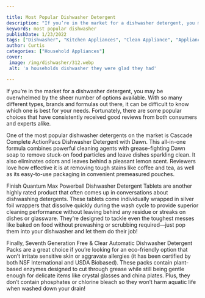 ```yaml
---

title: Most Popular Dishwasher Detergent
description: "If you’re in the market for a dishwasher detergent, you may be overwhelmed by the sheer number of options available. With so many ...scroll on and keep learning"
keywords: most popular dishwasher
publishDate: 1/23/2022
tags: ["Dishwasher", "Kitchen Appliances", "Clean Appliance", "Appliance Guide"]
author: Curtis
categories: ["Household Appliances"]
cover: 
 image: /img/dishwasher/312.webp
 alt: 'a households dishwasher they were glad they had'

---
```


If you’re in the market for a dishwasher detergent, you may be overwhelmed by the sheer number of options available. With so many different types, brands and formulas out there, it can be difficult to know which one is best for your needs. Fortunately, there are some popular choices that have consistently received good reviews from both consumers and experts alike. 

One of the most popular dishwasher detergents on the market is Cascade Complete ActionPacs Dishwasher Detergent with Dawn. This all-in-one formula combines powerful cleaning agents with grease-fighting Dawn soap to remove stuck-on food particles and leave dishes sparkling clean. It also eliminates odors and leaves behind a pleasant lemon scent. Reviewers love how effective it is at removing tough stains like coffee and tea, as well as its easy-to-use packaging in convenient premeasured pouches. 

Finish Quantum Max Powerball Dishwasher Detergent Tablets are another highly rated product that often comes up in conversations about dishwashing detergents. These tablets come individually wrapped in silver foil wrappers that dissolve quickly during the wash cycle to provide superior cleaning performance without leaving behind any residue or streaks on dishes or glassware. They’re designed to tackle even the toughest messes like baked on food without prewashing or scrubbing required—just pop them into your dishwasher and let them do their job! 

Finally, Seventh Generation Free & Clear Automatic Dishwasher Detergent Packs are a great choice if you’re looking for an eco-friendly option that won’t irritate sensitive skin or aggravate allergies (it has been certified by both NSF International and USDA Biobased). These packs contain plant-based enzymes designed to cut through grease while still being gentle enough for delicate items like crystal glasses and china plates. Plus, they don’t contain phosphates or chlorine bleach so they won’t harm aquatic life when washed down your drain!
